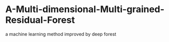 # A-Multi-dimensional-Multi-grained-Residual-Forest
a machine learning method improved by deep forest

